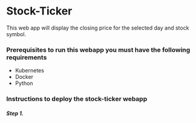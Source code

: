 # Stock-Ticker
This web app will display the closing price for the selected day and stock symbol. 


### Prerequisites to run this webapp you must have the following requirements
- Kubernetes
- Docker
- Python

### Instructions to deploy the stock-ticker webapp
##### Step 1.
